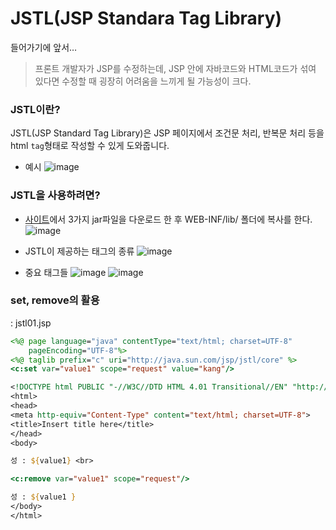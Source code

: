 JSTL(JSP Standara Tag Library)
==
들어가기에 앞서…
> 프론트 개발자가 JSP를 수정하는데, JSP 안에 자바코드와 HTML코드가 섞여 있다면 수정할 때 굉장히 어려움을 느끼게 될 가능성이 크다.

### JSTL이란?
JSTL(JSP Standard Tag Library)은 JSP 페이지에서 조건문 처리, 반복문 처리 등을 html `tag`형태로 작성할 수 있게 도와줍니다.
- 예시
![image](https://cphinf.pstatic.net/mooc/20180130_149/1517289583487Ac0YJ_PNG/2_6_2_jstl.PNG)

### JSTL을 사용하려면?
- [사이트](http://tomcat.apache.org/download-taglibs.cgi)에서 3가지 jar파일을 다운로드 한 후 WEB-INF/lib/ 폴더에 복사를 한다.
![image](https://cphinf.pstatic.net/mooc/20180130_248/1517289861733CmzUv_PNG/2_6_2_jstl_.PNG)

- JSTL이 제공하는 태그의 종류
![image](https://cphinf.pstatic.net/mooc/20180130_273/1517290494334HrB7S_PNG/2_6_2_jstl___.PNG)

- 중요 태그들
![image](https://user-images.githubusercontent.com/22065527/116867818-ae7d4480-ac48-11eb-8581-0e97950aa9a3.png)
![image](https://user-images.githubusercontent.com/22065527/116867909-c9e84f80-ac48-11eb-805c-d426bb88e63d.png)

### set, remove의 활용
: jstl01.jsp
```jsp
<%@ page language="java" contentType="text/html; charset=UTF-8"
    pageEncoding="UTF-8"%>
<%@ taglib prefix="c" uri="http://java.sun.com/jsp/jstl/core" %> 
<c:set var="value1" scope="request" value="kang"/>

<!DOCTYPE html PUBLIC "-//W3C//DTD HTML 4.01 Transitional//EN" "http://www.w3.org/TR/html4/loose.dtd">
<html>
<head>
<meta http-equiv="Content-Type" content="text/html; charset=UTF-8">
<title>Insert title here</title>
</head>
<body>

성 : ${value1} <br>

<c:remove var="value1" scope="request"/>

성 : ${value1 }
</body>
</html>
```
